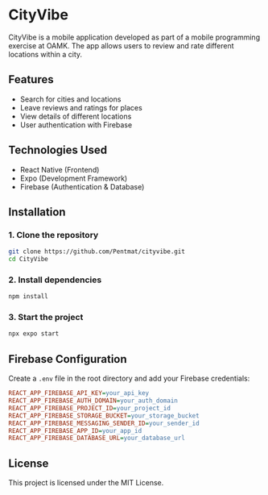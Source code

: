 # CityVibe

CityVibe is a mobile application developed as part of a mobile programming exercise at OAMK. The app allows users to review and rate different locations within a city.

## Features
- Search for cities and locations
- Leave reviews and ratings for places
- View details of different locations
- User authentication with Firebase

## Technologies Used
- React Native (Frontend)
- Expo (Development Framework)
- Firebase (Authentication & Database)

## Installation

### 1. Clone the repository
```sh
git clone https://github.com/Pentmat/cityvibe.git
cd CityVibe
```

### 2. Install dependencies
```sh
npm install
```

### 3. Start the project
```sh
npx expo start
```

## Firebase Configuration
Create a `.env` file in the root directory and add your Firebase credentials:

```ini
REACT_APP_FIREBASE_API_KEY=your_api_key
REACT_APP_FIREBASE_AUTH_DOMAIN=your_auth_domain
REACT_APP_FIREBASE_PROJECT_ID=your_project_id
REACT_APP_FIREBASE_STORAGE_BUCKET=your_storage_bucket
REACT_APP_FIREBASE_MESSAGING_SENDER_ID=your_sender_id
REACT_APP_FIREBASE_APP_ID=your_app_id
REACT_APP_FIREBASE_DATABASE_URL=your_database_url
```

## License
This project is licensed under the MIT License.

